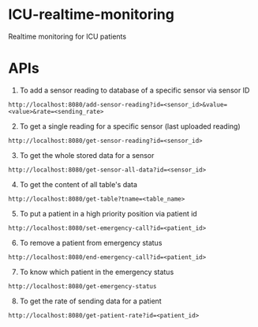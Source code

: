# ICU-realtime-monitoring
Realtime monitoring for ICU patients

# APIs
1. To add a sensor reading to database of a specific sensor via sensor ID<br>
```
http://localhost:8080/add-sensor-reading?id=<sensor_id>&value=<value>&rate=<sending_rate>
```

2. To get a single reading for a specific sensor (last uploaded reading)
```
http://localhost:8080/get-sensor-reading?id=<sensor_id>
```
3. To get the whole stored data for a sensor
```
http://localhost:8080/get-sensor-all-data?id=<sensor_id>
```

4. To get the content of all table's data
```
http://localhost:8080/get-table?tname=<table_name>
```

5. To put a patient in a high priority position via patient id

```
http://localhost:8080/set-emergency-call?id=<patient_id>
```

6. To remove a patient from emergency status

```
http://localhost:8080/end-emergency-call?id=<patient_id>
```

7. To know which patient in the emergency status

```
http://localhost:8080/get-emergency-status
```

8. To get the rate of sending data for a patient

```
http://localhost:8080/get-patient-rate?id=<patient_id>
```

